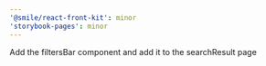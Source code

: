 ```yaml
---
'@smile/react-front-kit': minor
'storybook-pages': minor
---
```


Add the filtersBar component and add it to the searchResult page
